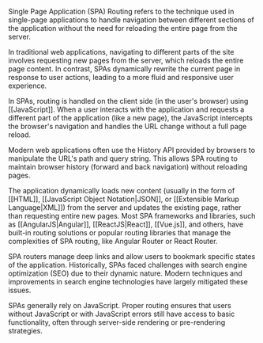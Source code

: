 Single Page Application (SPA) Routing refers to the technique used in single-page applications to handle navigation between different sections of the application without the need for reloading the entire page from the server. 

In traditional web applications, navigating to different parts of the site involves requesting new pages from the server, which reloads the entire page content. In contrast, SPAs dynamically rewrite the current page in response to user actions, leading to a more fluid and responsive user experience.

In SPAs, routing is handled on the client side (in the user's browser) using [[JavaScript]]. When a user interacts with the application and requests a different part of the application (like a new page), the JavaScript intercepts the browser's navigation and handles the URL change without a full page reload.

Modern web applications often use the History API provided by browsers to manipulate the URL's path and query string. This allows SPA routing to maintain browser history (forward and back navigation) without reloading pages.

The application dynamically loads new content (usually in the form of [[HTML]], [[JavaScript Object Notation|JSON]], or [[Extensible Markup Language|XML]]) from the server and updates the existing page, rather than requesting entire new pages. Most SPA frameworks and libraries, such as [[AngularJS|Angular]], [[ReactJS|React]], [[Vue.js]], and others, have built-in routing solutions or popular routing libraries that manage the complexities of SPA routing, like Angular Router or React Router.

SPA routers manage deep links and allow users to bookmark specific states of the application. Historically, SPAs faced challenges with search engine optimization (SEO) due to their dynamic nature. Modern techniques and improvements in search engine technologies have largely mitigated these issues.

SPAs generally rely on JavaScript. Proper routing ensures that users without JavaScript or with JavaScript errors still have access to basic functionality, often through server-side rendering or pre-rendering strategies.